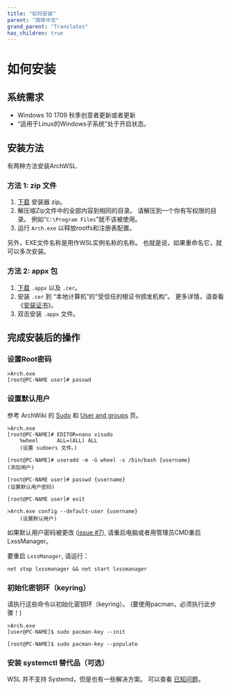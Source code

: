 ```yaml
---
title: "如何安装"
parent: "简体中文"
grand_parent: "Translates"
has_children: true
---
```

# 如何安装

## 系统需求

* Windows 10 1709 秋季创意者更新或者更新
* “适用于Linux的Windows子系统”处于开启状态。

## 安装方法

有两种方法安装ArchWSL.

### 方法 1: zip 文件

1. [下载](https://github.com/yuk7/ArchWSL/releases/latest) 安装器 zip。
2. 解压缩Zip文件中的全部内容到相同的目录。
   请解压到一个你有写权限的目录。
   例如“`C:\Program Files`”就不该被使用。
3. 运行 `Arch.exe` 以释放rootfs和注册表配置。

另外，EXE文件名称是用作WSL实例名称的名称。
也就是说，如果重命名它，就可以多次安装。

### 方法 2: appx 包

1. [下载](https://github.com/yuk7/ArchWSL/releases/latest) `.appx` 以及 `.cer`。
2. 安装 `.cer` 到 “本地计算机”的"受信任的根证书颁发机构"。
   更多详情，请查看《[安装证书](Install-Certificate.md)》。
3. 双击安装 `.appx` 文件。

## 完成安装后的操作

### 设置Root密码

```shell
>Arch.exe
[root@PC-NAME user]# passwd
```

### 设置默认用户

参考 ArchWiki 的 
[Sudo](https://wiki.archlinux.org/index.php/Sudo#Example_entries)
和
[User and groups](https://wiki.archlinux.org/index.php/Users_and_groups) 页。

```shell
>Arch.exe
[root@PC-NAME]# EDITOR=nano visudo
    %wheel      ALL=(ALL) ALL
    (设置 sudoers 文件。)

[root@PC-NAME]# useradd -m -G wheel -s /bin/bash {username}
(添加用户)

[root@PC-NAME user]# passwd {username}
(设置默认用户密码)

[root@PC-NAME user]# exit

>Arch.exe config --default-user {username}
    (设置默认用户)
```

如果默认用户密码被更改
([issue #7](https://github.com/yuk7/ArchWSL/issues/7)),
请重启电脑或者用管理员CMD重启LxssManager。

要重启 `LxssManager`, 请运行：

```batch
net stop lxssmanager && net start lxssmanager
```

### 初始化密钥环（keyring）

请执行这些命令以初始化密钥环（keyring）。
(要使用pacman，必须执行此步骤！)

```shell
>Arch.exe
[user@PC-NAME]$ sudo pacman-key --init

[root@PC-NAME]$ sudo pacman-key --populate
```

### 安装 systemctl 替代品（可选）

WSL 并不支持 Systemd，但是也有一些解决方案。
可以查看 [已知问题](Known-issues.md#systemdsystemctl)。
